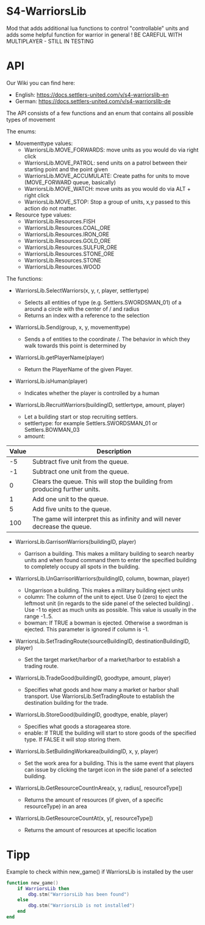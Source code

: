 # S4-WarriorsLib
 Mod that adds additional lua functions to control "controllable" units and adds some helpful function for warrior in general
  ! BE CAREFUL WITH MULTIPLAYER - STILL IN TESTING

# API
Our Wiki you can find here:

- English: https://docs.settlers-united.com/v/s4-warriorslib-en
- German: https://docs.settlers-united.com/v/s4-warriorslib-de

The API consists of a few functions and an enum that contains all possible types of movement

The enums:
- Movementtype values:
    - WarriorsLib.MOVE_FORWARDS: move units as you would do via right click
    - WarriorsLib.MOVE_PATROL: send units on a patrol between their starting point and the point given
    - WarriorsLib.MOVE_ACCUMULATE: Create paths for units to move (MOVE_FORWARD queue, basically)
    - WarriorsLib.MOVE_WATCH: move units as you would do via ALT + right click
    - WarriorsLib.MOVE_STOP: Stop a group of units, x,y passed to this action do not matter.
- Resource type values:
    - WarriorsLib.Resources.FISH        
    - WarriorsLib.Resources.COAL_ORE    
    - WarriorsLib.Resources.IRON_ORE    
    - WarriorsLib.Resources.GOLD_ORE    
    - WarriorsLib.Resources.SULFUR_ORE  
    - WarriorsLib.Resources.STONE_ORE   
    - WarriorsLib.Resources.STONE       
    - WarriorsLib.Resources.WOOD        
   


The functions: 
- WarriorsLib.SelectWarriors(x, y, r, player, settlertype)
   - Selects all entities of type <settlertype> (e.g. Settlers.SWORDSMAN_01) of a <player> around a circle with the center of <x>/<y> and radius <r>
   - Returns an index with a reference to the selection

- WarriorsLib.Send(group, x, y, movementtype)
   - Sends a <group> of entities to the coordinate <x>/<y>. The behavior in which they walk towards this point is determined by <movementtype>

- WarriorsLib.getPlayerName(player)
   - Return the PlayerName of the given Player. 

- WarriorsLib.isHuman(player)
   - Indicates whether the player is controlled by a human

- WarriorsLib.RecruitWarriors(buildingID, settlertype, amount, player)
   - Let a building start or stop recruiting settlers. 
   - settlertype: for example Settlers.SWORDSMAN_01 or Settlers.BOWMAN_03
   - amount: 
	
| Value | Description                                                  |
| ----- | ------------------------------------------------------------ |
| -5    | Subtract five unit from the queue.                           |
| -1    | Subtract one unit from the queue.                            |
| 0     | Clears the queue. This will stop the building from producing further units. |
| 1     | Add one unit to the queue.                                   |
| 5     | Add five units to the queue.                                 |
| 100   | The game will interpret this as infinity and will never decrease the queue. |


- WarriorsLib.GarrisonWarriors(buildingID, player)
   - Garrison a building. This makes a military building to search nearby units and when found command them to enter the specified building to completely occupy all spots in the building.
 
- WarriorsLib.UnGarrisonWarriors(buildingID, column, bowman, player)
   - Ungarrison a building. This makes a military building eject units
   - column: The column of the unit to eject. Use 0 (zero) to eject the leftmost unit (in regards to the side panel of the selected building) . Use -1 to eject as much units as possible. This value is usually in the range -1..5.
   - bowman: If TRUE a bowman is ejected. Otherwise a swordman is ejected. This parameter is ignored if column is -1.

- WarriorsLib.SetTradingRoute(sourceBuildingID, destinationBuildingID, player)
   - Set the target market/harbor of a market/harbor to establish a trading route.
 
 - WarriorsLib.TradeGood(buildingID, goodtype, amount, player)
   - Specifies what goods and how many a market or harbor shall transport. Use WarriorsLib.SetTradingRoute to establish the destination building for the trade.
 
 - WarriorsLib.StoreGood(buildingID, goodtype, enable, player)
   - Specifies what goods a storagearea store.
   - enable: If TRUE the building will start to store goods of the specified type. If FALSE it will stop storing them.
 
 - WarriorsLib.SetBuildingWorkarea(buildingID, x, y, player)
   - Set the work area for a building. This is the same event that players can issue by clicking the target icon in the side panel of a selected building.
	
 - WarriorsLib.GetResourceCountInArea(x, y, radius[, resourceType])
   - Returns the amount of resources (if given, of a specific resourceType) in an area 

- WarriorsLib.GetResourceCountAt(x, y[, resourceType])
   - Returns the amount of resources at specific location

# Tipp
Example to check within new_game() if WarriorsLib is installed by the user

```lua
function new_game()
	if WarriorsLib then
		dbg.stm("WarriorsLib has been found")
	else
		dbg.stm("WarriorsLib is not installed")
	end
end

```
